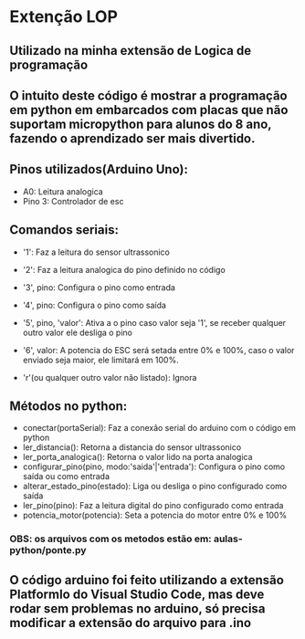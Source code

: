 # Extenção LOP
## Utilizado na minha extensão de Logica de programação

## O intuito deste código é mostrar a programação em python em embarcados com placas que não suportam micropython para alunos do 8 ano, fazendo o aprendizado ser mais divertido. 

## Pinos utilizados(Arduino Uno):

- A0: Leitura analogica
- Pino 3: Controlador de esc

## Comandos seriais:

- '1': Faz a leitura do sensor ultrassonico

- '2': Faz a leitura analogica do pino definido no código

- '3', pino: Configura o pino como entrada

- '4', pino: Configura o pino como saída

- '5', pino, 'valor': Ativa a o pino caso valor seja '1', se receber qualquer outro valor ele desliga o pino

- '6', valor: A potencia do ESC será setada entre 0% e 100%, caso o valor enviado seja maior, ele limitará em 100%.

- 'r'(ou qualquer outro valor não listado): Ignora

## Métodos no python:

- conectar(portaSerial): Faz a conexão serial do arduino com o código em python
- ler_distancia(): Retorna a distancia do sensor ultrassonico
- ler_porta_analogica(): Retorna o valor lido na porta analogica
- configurar_pino(pino, modo:'saida'|'entrada'): Configura o pino como saída ou como entrada
- alterar_estado_pino(estado): Liga ou desliga o pino configurado como saída
- ler_pino(pino): Faz a leitura digital do pino configurado como entrada
- potencia_motor(potencia): Seta a potencia do motor entre 0% e 100%

### OBS: os arquivos com os metodos estão em: aulas-python/ponte.py

## O código arduino foi feito utilizando a extensão PlatformIo do Visual Studio Code, mas deve rodar sem problemas no arduino, só precisa modificar a extensão do arquivo para .ino
